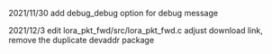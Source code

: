 2021/11/30
add debug_debug option for debug message

2021/12/3
edit lora_pkt_fwd/src/lora_pkt_fwd.c 
adjust download link, remove the duplicate devaddr package
